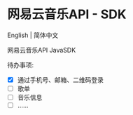 # 网易云音乐API - SDK

English | 简体中文

网易云音乐API JavaSDK

待办事项:

- [x] 通过手机号、邮箱、二维码登录
- [ ] 歌单
- [ ] 音乐信息
- [ ] ……

